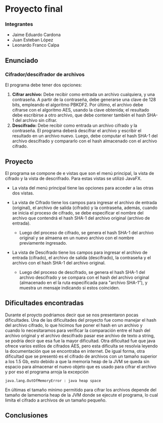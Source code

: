 # Proyecto final

### Integrantes
* Jaime Eduardo Cardona
* Juan Esteban López
* Leonardo Franco Calpa

## Enunciado
### Cifrador/descifrador de archivos
El programa debe tener dos opciones: 
1. **Cifrar archivo:** Debe recibir como entrada un archivo cualquiera, y una contraseña. A partir de la contraseña, debe generarse una clave de 128 bits, empleando el algoritmo PBKDF2. Por último, el archivo debe cifrarse con el algoritmo AES, usando la clave obtenida; el resultado debe escribirse a otro archivo, que debe contener también el hash SHA-1 del archivo sin cifrar. 
2. **Descifrado:** Debe recibir como entrada un archivo cifrado y la contraseña. El programa deberá descifrar el archivo y escribir el resultado en un archivo nuevo. Luego, debe computar el hash SHA-1 del archivo descifrado y compararlo con el hash almacenado con el archivo cifrado.

## Proyecto
El programa se compone de e vistas que son el menú principal, la vista de cifrado y la vista de descrifrado. Para estas vistas se utilizó JavaFX.
* La vista del menú principal tiene las opciones para acceder a las otras dos vistas.

* La vista de Cifrado tiene los campos para ingresar el archivo de entrada (original), el archivo de salida (cifrado) y la contraseña, además, cuando se inicia el proceso de cifrado, se debe especificar el nombre del archivo que contendrá el hash SHA-1 del archivo original (archivo de entrada).
    * Luego del proceso de cifrado, se genera el hash SHA-1 del archivo original y se almaena en un nuevo archivo con el nombre previamente ingresado.

* La vista de Descifrado tiene los campos para ingresar el archivo de entrada (cifrado), el archivo de salida (descifrado), la contraseña y el archivo con el hash SHA-1 del archivo original.
    * Luego del proceso de descifrado, se genera el hash SHA-1 del archivo descifrado y se compara con el hash del archivo original (almacenado en el la ruta especificada para \"archivo SHA-1\"), y muestra un mensaje indicando si estos coinciden.



## Dificultades encontradas
Durante el proycto podriamos decir que se nos presentaron pocas dificultades. Una de las dificultades del proyecto fue como manejar el hash del archivo cifrado, lo que hicimos fue poner el hash en un archivo y cuando lo necesitaramos para verificar la comparación entre el hash del archivo original y el archivo descifrado pasar ese archivo de texto a string, se podria decir que esa fue la mayor dificultad. Otra dificultad fue que java ofrece varios estilos de cifrados AES, pero esta dificulta se resolvia leyendo la documentación que se encontraba en internet.
De igual forma, otra dificultad que se presentó es el cifrado de archivos con un tamaño superior a los 1.5 Gb, esto debido a que la memoria heap de la JVM se queda sin espacio para almacenar el nuevo objeto que es usado para cifrar el archivo y por eso el programa arroja la excepción 
``` shell
java.lang.OutOfMemoryError : java heap space
```
En últimas el tamaño minimo permitido para cifrar los archivos depende del tamaño de lamemoria heap de la JVM donde se ejecute el programa, lo cual limita el cifrado a archivos de un tamaño pequeño.


## Conclusiones

